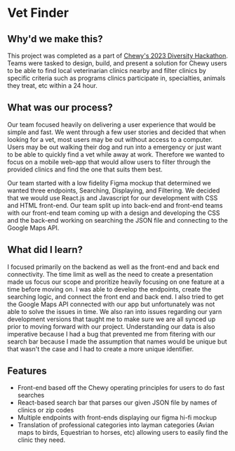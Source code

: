 # Vet Finder

## Why'd we make this?
This project was completed as a part of [Chewy's 2023 Diversity Hackathon](https://www.builtinboston.com/job/operations/2023-chewy-boston-diversity-hackathon/107313). Teams were tasked to design, build, and present a solution for Chewy users to be able to find local veterinarian clinics nearby and filter clinics by specific criteria such as programs clinics participate in, specialties, animals they treat, etc within a 24 hour. 

## What was our process?
Our team focused heavily on delivering a user experience that would be simple and fast. We went through a few user stories and decided that when looking for a vet, most users may be out without access to a computer. Users may be out walking their dog and run into a emergency or just want to be able to quickly find a vet while away at work. Therefore we wanted to focus on a mobile web-app that would allow users to filter through the provided clinics and find the one that suits them best. 

Our team started with a low fidelity Figma mockup that determined we wanted three endpoints, Searching, Displaying, and Filtering. We decided that we would use React.js and Javascript for our development with CSS and HTML front-end. Our team split up into back-end and front-end teams with our front-end team coming up with a design and developing the CSS and the back-end working on searching the JSON file and connecting to the Google Maps API. 

## What did I learn?
I focused primarily on the backend as well as the front-end and back end connectivity. The time limit as well as the need to create a presentation made us focus our scope and proritize heavily focusing on one feature at a time before moving on. I was able to develop the endpoints, create the searching logic, and connect the front end and back end. I also tried to get the Google Maps API connected with our app but unfortunately was not able to solve the issues in time. We also ran into issues regarding our yarn development versions that taught me to make sure we are all synced up prior to moving forward with our project. Understanding our data is also imperative because I had a bug that prevented me from fitering with our search bar because I made the assumption that names would be unique but that wasn't the case and I had to create a more unique identifier.

## Features
* Front-end based off the Chewy operating principles for users to do fast searches
* React-based search bar that parses our given JSON file by names of clinics or zip codes
* Multiple endpoints with front-ends displaying our figma hi-fi mockup
* Translation of professional categories into layman categories (Avian maps to birds, Equestrian to horses, etc) allowing users
  to easily find the clinic they need.
